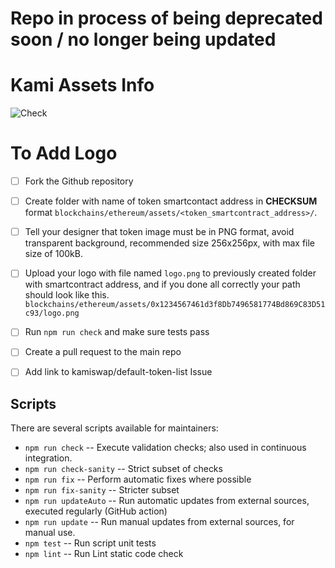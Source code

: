 # Repo in process of being deprecated soon / no longer being updated


# Kami Assets Info

![Check](https://github.com/trustwallet/assets/workflows/Check/badge.svg)

# To Add Logo
- [ ] Fork the Github repository

- [ ] Create folder with name of token smartcontact address in **CHECKSUM** format `blockchains/ethereum/assets/<token_smartcontract_address>/`.

- [ ] Tell your designer that token image must be in PNG format, avoid transparent background, recommended size 256x256px, with max file size of 100kB.

- [ ] Upload your logo with file named `logo.png` to previously created folder with smartcontract address, and if you done all correctly your path should look like this. `blockchains/ethereum/assets/0x1234567461d3f8Db7496581774Bd869C83D51c93/logo.png`

- [ ] Run `npm run check` and make sure tests pass

- [ ] Create a pull request to the main repo

- [ ] Add link to kamiswap/default-token-list Issue


## Scripts

There are several scripts available for maintainers:

- `npm run check` -- Execute validation checks; also used in continuous integration.
- `npm run check-sanity` -- Strict subset of checks
- `npm run fix` -- Perform automatic fixes where possible
- `npm run fix-sanity` -- Stricter subset
- `npm run updateAuto` -- Run automatic updates from external sources, executed regularly (GitHub action)
- `npm run update` -- Run manual updates from external sources, for manual use.
- `npm test` -- Run script unit tests
- `npm lint` -- Run Lint static code check

